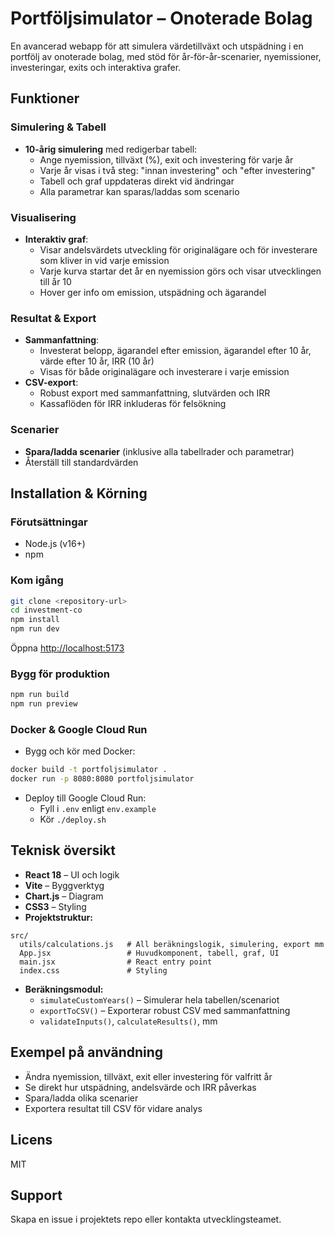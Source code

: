 # Portföljsimulator – Onoterade Bolag

En avancerad webapp för att simulera värdetillväxt och utspädning i en portfölj av onoterade bolag, med stöd för år-för-år-scenarier, nyemissioner, investeringar, exits och interaktiva grafer.

## Funktioner

### Simulering & Tabell
- **10-årig simulering** med redigerbar tabell:
  - Ange nyemission, tillväxt (%), exit och investering för varje år
  - Varje år visas i två steg: "innan investering" och "efter investering"
  - Tabell och graf uppdateras direkt vid ändringar
  - Alla parametrar kan sparas/laddas som scenario

### Visualisering
- **Interaktiv graf**:
  - Visar andelsvärdets utveckling för originalägare och för investerare som kliver in vid varje emission
  - Varje kurva startar det år en nyemission görs och visar utvecklingen till år 10
  - Hover ger info om emission, utspädning och ägarandel

### Resultat & Export
- **Sammanfattning**:
  - Investerat belopp, ägarandel efter emission, ägarandel efter 10 år, värde efter 10 år, IRR (10 år)
  - Visas för både originalägare och investerare i varje emission
- **CSV-export**:
  - Robust export med sammanfattning, slutvärden och IRR
  - Kassaflöden för IRR inkluderas för felsökning

### Scenarier
- **Spara/ladda scenarier** (inklusive alla tabellrader och parametrar)
- Återställ till standardvärden

## Installation & Körning

### Förutsättningar
- Node.js (v16+)
- npm

### Kom igång
```bash
git clone <repository-url>
cd investment-co
npm install
npm run dev
```
Öppna [http://localhost:5173](http://localhost:5173)

### Bygg för produktion
```bash
npm run build
npm run preview
```

### Docker & Google Cloud Run
- Bygg och kör med Docker:
```bash
docker build -t portfoljsimulator .
docker run -p 8080:8080 portfoljsimulator
```
- Deploy till Google Cloud Run:
  - Fyll i `.env` enligt `env.example`
  - Kör `./deploy.sh`

## Teknisk översikt

- **React 18** – UI och logik
- **Vite** – Byggverktyg
- **Chart.js** – Diagram
- **CSS3** – Styling
- **Projektstruktur:**
```
src/
  utils/calculations.js   # All beräkningslogik, simulering, export mm
  App.jsx                 # Huvudkomponent, tabell, graf, UI
  main.jsx                # React entry point
  index.css               # Styling
```
- **Beräkningsmodul:**
  - `simulateCustomYears()` – Simulerar hela tabellen/scenariot
  - `exportToCSV()` – Exporterar robust CSV med sammanfattning
  - `validateInputs()`, `calculateResults()`, mm

## Exempel på användning
- Ändra nyemission, tillväxt, exit eller investering för valfritt år
- Se direkt hur utspädning, andelsvärde och IRR påverkas
- Spara/ladda olika scenarier
- Exportera resultat till CSV för vidare analys

## Licens
MIT

## Support
Skapa en issue i projektets repo eller kontakta utvecklingsteamet. 